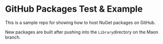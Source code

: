 # GitHub Packages Test & Example

This is a sample repo for showing how to host NuGet packages on GitHub.

New packages are built after pushing into the `Library`directory on the Maon branch.

